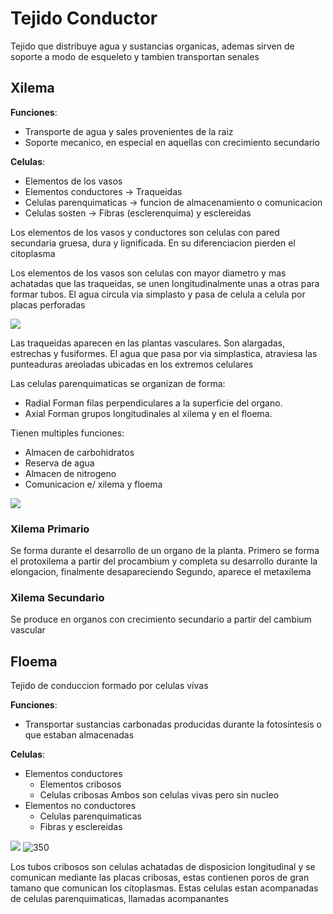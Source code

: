 # Tejido Conductor

Tejido que distribuye agua y sustancias organicas, ademas sirven de soporte a modo de esqueleto y tambien transportan senales

## Xilema

**Funciones**:
- Transporte de agua y sales provenientes de la raiz
- Soporte mecanico, en especial en aquellas con crecimiento secundario

**Celulas**:
- Elementos de los vasos
- Elementos conductores → Traqueidas
- Celulas parenquimaticas → funcion de almacenamiento o comunicacion
- Celulas sosten → Fibras (esclerenquima) y esclereidas

Los elementos de los vasos y conductores son celulas con pared secundaria gruesa, dura y lignificada. En su diferenciacion pierden el citoplasma

Los elementos de los vasos son celulas con mayor diametro y mas achatadas que las traqueidas, se unen longitudinalmente unas a otras para formar tubos. El agua circula via simplasto y pasa de celula a celula por placas perforadas

![](https://i.imgur.com/VMssZrs.png)

Las traqueidas aparecen en las plantas vasculares. Son alargadas, estrechas y fusiformes. El agua que pasa por via simplastica, atraviesa las punteaduras areoladas ubicadas en los extremos celulares

Las celulas parenquimaticas se organizan de forma:
- Radial
	  Forman filas perpendiculares a la superficie del organo.
- Axial
	  Forman grupos longitudinales al xilema y en el floema.

Tienen multiples funciones:
- Almacen de carbohidratos
- Reserva de agua
- Almacen de nitrogeno
- Comunicacion e/ xilema y floema

![](https://i.imgur.com/JXx9FDs.png)

### Xilema Primario

Se forma durante el desarrollo de un organo de la planta.
Primero se forma el protoxilema a partir del procambium y completa su desarrollo durante la elongacion, finalmente desapareciendo
Segundo, aparece el metaxilema

### Xilema Secundario

Se produce en organos con crecimiento secundario a partir del cambium vascular

## Floema

Tejido de conduccion formado por celulas vivas

**Funciones**:
- Transportar sustancias carbonadas producidas durante la fotosintesis o que estaban almacenadas

**Celulas**:

- Elementos conductores
	- Elementos cribosos
	- Celulas cribosas
	Ambos son celulas vivas pero sin nucleo
- Elementos no conductores
	- Celulas parenquimaticas
	- Fibras y esclereidas

![](https://i.imgur.com/jq2snbc.png)
![350](https://i.imgur.com/Nq5NgXC.png)

Los tubos cribosos son celulas achatadas de disposicion longitudinal y se comunican mediante las placas cribosas, estas contienen poros de gran tamano que comunican los citoplasmas.
Estas celulas estan acompanadas de celulas parenquimaticas, llamadas acompanantes 

